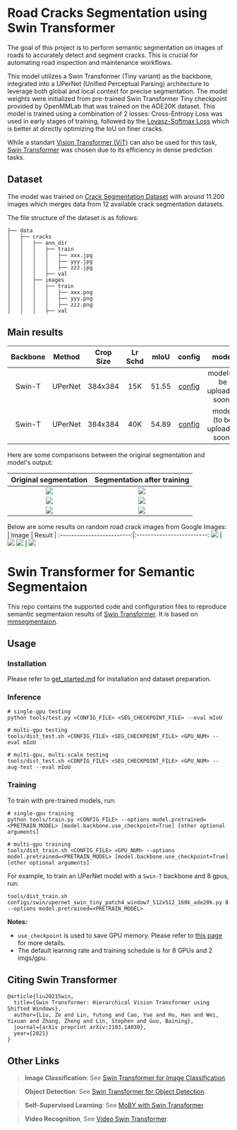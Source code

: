 # Road Cracks Segmentation using Swin Transformer
The goal of this project is to perform semantic segmentation on images of roads to accurately detect and segment cracks. This is crucial for automating road inspection and maintenance workflows.

This model utilizes a Swin Transformer (Tiny variant) as the backbone, integrated into a UPerNet (Unified Perceptual Parsing) architecture to leverage both global and local context for precise segmentation. The model weights were initialized from pre-trained Swin Transformer Tiny checkpoint provided by OpenMMLab that was trained on the ADE20K dataset.
This model is trained using a combination of 2 losses: Cross-Entropy Loss was used in early stages of training, followed by the [Lovasz-Softmax Loss](https://arxiv.org/abs/1705.08790) which is better at directly optimizing the IoU on finer cracks.

While a standart [Vision Transformer (ViT)](https://arxiv.org/abs/2010.11929) can also be used for this task, [Swin Transformer](https://arxiv.org/pdf/2103.14030.pdf) was chosen due to its efficiency in dense prediction tasks.


## Dataset
The model was trained on [Crack Segmentation Dataset](https://www.kaggle.com/datasets/lakshaymiddha/crack-segmentation-dataset) with around 11.200 images which merges data from 12 available crack segmentation datasets.

The file structure of the dataset is as follows:
```none
├── data
│   ├── cracks
│   │   ├── ann_dir
│   │   │   ├── train
│   │   │   │   ├── xxx.jpg
│   │   │   │   ├── yyy.jpg
│   │   │   │   ├── zzz.jpg
│   │   │   ├── val
│   │   ├── images
│   │   │   ├── train
│   │   │   │   ├── xxx.png
│   │   │   │   ├── yyy.png
│   │   │   │   ├── zzz.png
│   │   │   ├── val

```

## Main results
| Backbone | Method | Crop Size | Lr Schd | mIoU | config | model |
| :---: | :---: | :---: | :---: | :---: | :---: | :---: |
| Swin-T | UPerNet | 384x384 | 15K | 51.55 | [config](configs/swin/config_upernet_swin_large_patch4_window12_384x384_15k_cracks.py) | model(to be uploaded soon) |
| Swin-T | UPerNet | 384x384 | 40K | 54.89 | [config](configs/swin/config_upernet_swin_large_patch4_window12_384x384_40k_cracks_lovasz.py) | model (to be uploaded soon) |

Here are some comparisons between the original segmentation and model's output:  


| Original segmentation             |  Segmentation after training |
:-------------------------:|:-------------------------:
![](link_to_ground_truth)  |  ![](link_to_result)
![](link_to_ground_truth)  |  ![](link_to_result)
![](link_to_ground_truth)  |  ![](link_to_result)

Below are some results on random road crack images from Google Images:  
| Image             |   Result |
:-------------------------:|:-------------------------:
![](link_to_result_1)  |  ![](link_to_result_2)
![](link_to_result_3)  |  ![](link_to_result_4)


# Swin Transformer for Semantic Segmentaion

This repo contains the supported code and configuration files to reproduce semantic segmentaion results of [Swin Transformer](https://arxiv.org/pdf/2103.14030.pdf). It is based on [mmsegmentaion](https://github.com/open-mmlab/mmsegmentation/tree/v0.11.0).

## Usage

### Installation

Please refer to [get_started.md](https://github.com/open-mmlab/mmsegmentation/blob/master/docs/get_started.md#installation) for installation and dataset preparation.

### Inference
```
# single-gpu testing
python tools/test.py <CONFIG_FILE> <SEG_CHECKPOINT_FILE> --eval mIoU

# multi-gpu testing
tools/dist_test.sh <CONFIG_FILE> <SEG_CHECKPOINT_FILE> <GPU_NUM> --eval mIoU

# multi-gpu, multi-scale testing
tools/dist_test.sh <CONFIG_FILE> <SEG_CHECKPOINT_FILE> <GPU_NUM> --aug-test --eval mIoU
```

### Training

To train with pre-trained models, run:
```
# single-gpu training
python tools/train.py <CONFIG_FILE> --options model.pretrained=<PRETRAIN_MODEL> [model.backbone.use_checkpoint=True] [other optional arguments]

# multi-gpu training
tools/dist_train.sh <CONFIG_FILE> <GPU_NUM> --options model.pretrained=<PRETRAIN_MODEL> [model.backbone.use_checkpoint=True] [other optional arguments] 
```
For example, to train an UPerNet model with a `Swin-T` backbone and 8 gpus, run:
```
tools/dist_train.sh configs/swin/upernet_swin_tiny_patch4_window7_512x512_160k_ade20k.py 8 --options model.pretrained=<PRETRAIN_MODEL> 
```

**Notes:** 
- `use_checkpoint` is used to save GPU memory. Please refer to [this page](https://pytorch.org/docs/stable/checkpoint.html) for more details.
- The default learning rate and training schedule is for 8 GPUs and 2 imgs/gpu.


## Citing Swin Transformer
```
@article{liu2021Swin,
  title={Swin Transformer: Hierarchical Vision Transformer using Shifted Windows},
  author={Liu, Ze and Lin, Yutong and Cao, Yue and Hu, Han and Wei, Yixuan and Zhang, Zheng and Lin, Stephen and Guo, Baining},
  journal={arXiv preprint arXiv:2103.14030},
  year={2021}
}
```

## Other Links

> **Image Classification**: See [Swin Transformer for Image Classification](https://github.com/microsoft/Swin-Transformer).

> **Object Detection**: See [Swin Transformer for Object Detection](https://github.com/SwinTransformer/Swin-Transformer-Object-Detection).

> **Self-Supervised Learning**: See [MoBY with Swin Transformer](https://github.com/SwinTransformer/Transformer-SSL).

> **Video Recognition**, See [Video Swin Transformer](https://github.com/SwinTransformer/Video-Swin-Transformer).

